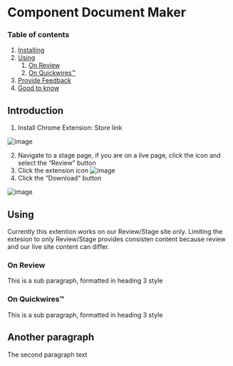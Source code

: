 # Component Document Maker
 
### Table of contents
1. [Installing](#introduction)
2. [Using](#paragraph1)
    1. [On Review](#subparagraph1)
    2. [On Quickwires™](#subparagraph2)
3. [Provide Feedback](#paragraph2)
4. [Good to know](#paragraph2)

## Introduction <a name="introduction"></a>
1. Install Chrome Extension: Store link

![image](https://user-images.githubusercontent.com/26488295/170100572-101aa914-c51d-469e-bfd8-383741c812ad.png)

2. Navigate to a stage page, if you are on a live page, click the icon and select the “Review” button
3. Click the extension icon   ![image](https://user-images.githubusercontent.com/26488295/170100653-0413cb59-606a-4530-8395-45f9cee6a5da.png)
4. Click the ”Download" button

![image](https://user-images.githubusercontent.com/26488295/170100901-ef6e230f-37ca-4f4f-b2a1-c3b43d1c6a2b.png)


## Using <a name="paragraph1"></a>
Currently this extention works on our Review/Stage site only. Limiting the extesion to only Review/Stage provides consisten content because review and our live site content can differ. 

### On Review <a name="subparagraph1"></a>
This is a sub paragraph, formatted in heading 3 style

### On Quickwires™ <a name="subparagraph2"></a>
This is a sub paragraph, formatted in heading 3 style

## Another paragraph <a name="paragraph2"></a>
The second paragraph text
